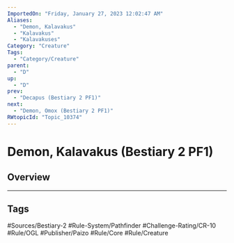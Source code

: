 ```yaml
---
ImportedOn: "Friday, January 27, 2023 12:02:47 AM"
Aliases:
  - "Demon, Kalavakus"
  - "Kalavakus"
  - "Kalavakuses"
Category: "Creature"
Tags:
  - "Category/Creature"
parent:
  - "D"
up:
  - "D"
prev:
  - "Decapus (Bestiary 2 PF1)"
next:
  - "Demon, Omox (Bestiary 2 PF1)"
RWtopicId: "Topic_10374"
---
```

# Demon, Kalavakus (Bestiary 2 PF1)
## Overview

---
## Tags
#Sources/Bestiary-2 #Rule-System/Pathfinder #Challenge-Rating/CR-10 #Rule/OGL #Publisher/Paizo #Rule/Core #Rule/Creature

